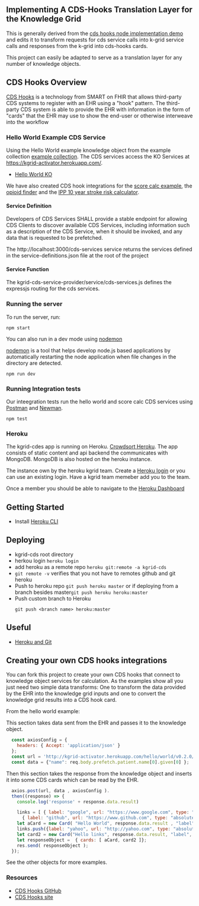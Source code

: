 ## Implementing A CDS-Hooks Translation Layer for the Knowledge Grid

This is generally derived from the [cds hooks node implementation demo](https://github.com/cds-hooks/sandbox-cds-services) 
and edits it to transform requests for cds service calls into k-grid service calls
and responses from the k-grid into cds-hooks cards.

This project can easily be adapted to serve as a translation layer for any number of knowledge objects.


## CDS Hooks Overview
[CDS Hooks](https://cds-hooks.org/) is a technology from SMART on FHIR that allows third-party CDS systems to register with an
EHR using a "hook" pattern. The third-party CDS system is able to provide
the EHR with information in the form of "cards" that the EHR may use to
show the end-user or otherwise interweave into the workflow

### Hello World Example CDS Service
Using the Hello World example knowledge object from the example collection
[example collection](https://github.com/kgrid-objects/example-collection).  The CDS services access
the KO Services at https://kgrid-activator.herokuapp.com/.

- [Hello World KO](https://kgrid-activator.herokuapp.com/kos/hello/world)

We have also created CDS hook integrations for the [score calc example](https://kgrid-activator.herokuapp.com/kos/score/calc), 
the [opioid finder](https://kgrid-activator.herokuapp.com/kos/99999/10101) and the 
[IPP 10 year stroke risk calculator](https://kgrid-activator.herokuapp.com/kos/ipp/stroke10y).

#### Service Definition
Developers of CDS Services SHALL provide a stable endpoint for allowing
CDS Clients to discover available CDS Services, including information
such as a description of the CDS Service, when it should be invoked, and any data that is requested to be prefetched.

The http://localhost:3000/cds-services service returns the services defined in
the service-definitions.json file at the root of the project

#### Service Function
The kgrid-cds-service-provider/service/cds-services.js defines the expressjs
routing for the cds services.

### Running the server
To run the server, run:

```
npm start
```

You can also run in a dev mode using [nodemon](https://www.npmjs.com/package/nodemon)

[nodemon](https://www.npmjs.com/package/nodemon) is a tool that helps develop node.js based applications by
automatically restarting the node application when file changes in the
directory are detected.

```
npm run dev
```

### Running Integration tests

Our inteegration tests run the hello world and score calc CDS services using [Postman](https://www.getpostman.com/) and
[Newman](https://www.npmjs.com/package/newman). 

```
npm test
```

### Heroku

The kgrid-cdes app is running on Heroku. [Crowdsort Heroku](https://kgrid-cds.herokuapp.com/).  The app consists of static content and api backend the communicates with MongoDB.  MongoDB is also hosted on the heroku instance.

The instance own by the heroku kgrid team.  Create a [Heroku login](https://signup.heroku.com/) or you can use an existing login.  Have a kgrid team memeber add you to the team. 

Once a member you should be able to navigate to the [Heroku Dashboard](https://dashboard.heroku.com/apps/kgrid-cds)

## Getting Started 

- Install [Heroku CLI](https://devcenter.heroku.com/categories/command-line)

## Deploying

- kgrid-cds root directory
- herkou login ```heroku login```
- add heroku as a remote repo ```heroku git:remote -a kgrid-cds```
- ```git remote -v``` verifies that you not have to remotes github and git heroku
- Push to heroku repo ```git push heroku master``` or if deploying from a branch besides master```git push heroku heroku:master```
- Push custom branch to Heroku
  ```
  git push <branch name> heroku:master
  ```

## Useful
- [Heroku and Git](https://devcenter.heroku.com/articles/git)

## Creating your own CDS hooks integrations

You can fork this project to create your own CDS hooks that connect to knowledge 
object services for calculation. As the examples show all you just need two simple data transforms:
One to transform the data provided by the EHR into the knowledge grid inputs and one to convert the
knowledge grid results into a CDS hook card.

From the hello world example:

This section takes data sent from the EHR and passes it to the knowledge object.
```javascript
  const axiosConfig = {
    headers: { Accept: 'application/json' }
  };
  const url = 'http://kgrid-activator.herokuapp.com/hello/world/v0.2.0/welcome';
  const data = {"name": req.body.prefetch.patient.name[0].given[0] };

```

Then this section takes the response from the knowledge object and inserts it into some CDS cards which
can be read by the EHR.
```javascript
  axios.post(url, data , axiosConfig ).
  then((response) => {
    console.log('response' + response.data.result)

    links = [ { label: "google", url: "https://www.google.com", type: "absolute"},
      { label: "github", url: "https://www.github.com", type: "absolute"}];
    let aCard = new Card( "Hello World", response.data.result , "label", "url", "info", JSON.parse(JSON.stringify(links)));
    links.push({label: "yahoo", url: "http://yahoo.com", type: "absolute"});
    let card2 = new Card("Hello links", response.data.result, "label", "http://umich.edu", "warning", links);
    let responseObject =  { cards: [ aCard, card2 ]};
    res.send( responseObject );
  });
```

See the other objects for more examples.

### Resources

- [CDS Hooks GitHub](https://github.com/cds-hooks)
- [CDS Hooks site](https://cds-hooks.org/)
